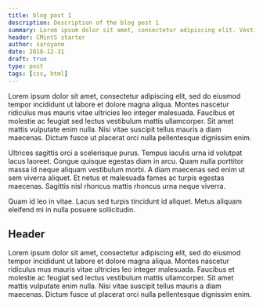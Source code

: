 ```yaml
---
title: blog post 1
description: Description of the blog post 1
summary: Lorem ipsum dolor sit amet, consectetur adipiscing elit. Vestibulum ac ultrices ipsum. Curabitur vehicula vehicula mi, non ultrices orci commodo eu. Nunc blandit orci condimentum erat tempus, at ultrices ex sodales. 
header: CMintS starter
author: saroyanm
date: 2018-12-31
draft: true
type: post
tags: [css, html]
---
```


Lorem ipsum dolor sit amet, consectetur adipiscing elit, sed do eiusmod tempor incididunt ut labore et dolore magna aliqua. Montes nascetur ridiculus mus mauris vitae ultricies leo integer malesuada. Faucibus et molestie ac feugiat sed lectus vestibulum mattis ullamcorper. Sit amet mattis vulputate enim nulla. Nisi vitae suscipit tellus mauris a diam maecenas. Dictum fusce ut placerat orci nulla pellentesque dignissim enim. 

Ultrices sagittis orci a scelerisque purus. Tempus iaculis urna id volutpat lacus laoreet. Congue quisque egestas diam in arcu. Quam nulla porttitor massa id neque aliquam vestibulum morbi. A diam maecenas sed enim ut sem viverra aliquet. Et netus et malesuada fames ac turpis egestas maecenas. Sagittis nisl rhoncus mattis rhoncus urna neque viverra.

Quam id leo in vitae. Lacus sed turpis tincidunt id aliquet. Metus aliquam eleifend mi in nulla posuere sollicitudin.

## Header

Lorem ipsum dolor sit amet, consectetur adipiscing elit, sed do eiusmod tempor incididunt ut labore et dolore magna aliqua. Montes nascetur ridiculus mus mauris vitae ultricies leo integer malesuada. Faucibus et molestie ac feugiat sed lectus vestibulum mattis ullamcorper. Sit amet mattis vulputate enim nulla. Nisi vitae suscipit tellus mauris a diam maecenas. Dictum fusce ut placerat orci nulla pellentesque dignissim enim.
